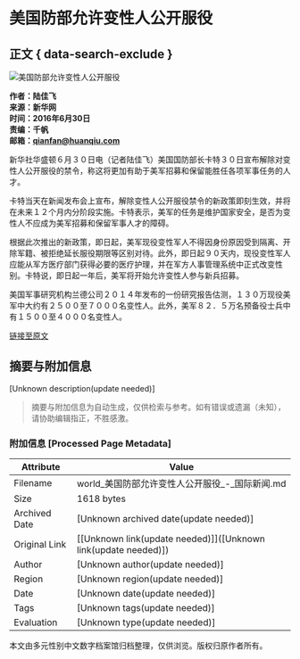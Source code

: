 # 美国防部允许变性人公开服役

## 正文 { data-search-exclude }


![美国防部允许变性人公开服役](https://rs2.huanqiucdn.cn/huanqiu/image/www/common/200.jpg)

**作者：陆佳飞**  
**来源：新华网**  
**时间：2016年6月30日**  
**责编：千帆**  
**邮箱：qianfan@huanqiu.com**

新华社华盛顿６月３０日电（记者陆佳飞）美国国防部长卡特３０日宣布解除对变性人公开服役的禁令，称这将更加有助于美军招募和保留能胜任各项军事任务的人才。

卡特当天在新闻发布会上宣布，解除变性人公开服役禁令的新政策即刻生效，并将在未来１２个月内分阶段实施。卡特表示，美军的任务是维护国家安全，是否为变性人不应成为美军招募和保留军事人才的障碍。

根据此次推出的新政策，即日起，美军现役变性军人不得因身份原因受到隔离、开除军籍、被拒绝延长服役期限等区别对待。此外，即日起９０天内，现役变性军人应能从军方医疗部门获得必要的医疗护理，并在军方人事管理系统中正式改变性别。卡特说，即日起一年后，美军将开始允许变性人参与新兵招募。

美国军事研究机构兰德公司２０１４年发布的一份研究报告估测，１３０万现役美军中大约有２５００至７０００名变性人。此外，美军８２．５万名预备役士兵中有１５００至４０００名变性人。

[链接至原文](http://news.xinhuanet.com/world/2016-07/01/c_1119148490.htm)
<!-- tcd_original_link https://world.huanqiu.com/article/9CaKrnJWeiV -->


## 摘要与附加信息

<!-- tcd_abstract -->
[Unknown description(update needed)]
<!-- tcd_abstract_end -->

> 摘要与附加信息为自动生成，仅供检索与参考。如有错误或遗漏（未知），请协助编辑指正，不胜感激。

### 附加信息 [Processed Page Metadata]

| Attribute       | Value                                  |
|-----------------|----------------------------------------|
| Filename        | world_美国防部允许变性人公开服役_-_国际新闻.md                             |
| Size            | 1618 bytes                           |
| Archived Date   | [Unknown archived date(update needed)]                             |
| Original Link   | [[Unknown link(update needed)]]([Unknown link(update needed)])                       |
| Author          | [Unknown author(update needed)]                               |
| Region          | [Unknown region(update needed)]                               |
| Date            | [Unknown date(update needed)]                                 |
| Tags            | [Unknown tags(update needed)]                                 |
| Evaluation            | [Unknown type(update needed)]                                 |
<!-- tcd_table_end -->

本文由多元性别中文数字档案馆归档整理，仅供浏览。版权归原作者所有。
